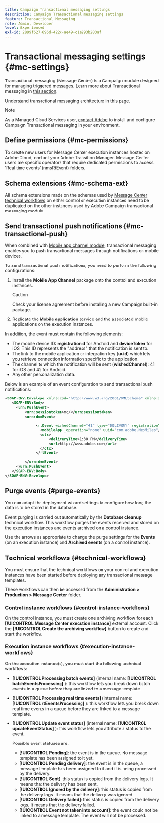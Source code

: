 ```yaml
---
title: Campaign Transactional messaging settings
description: Campaign Transactional messaging settings
feature: Transactional Messaging
role: Admin, Developer
level: Experienced
exl-id: 2899f627-696d-422c-ae49-c1e293b283af
---
```

# Transactional messaging settings {#mc-settings}

Transactional messaging (Message Center) is a Campaign module designed for managing triggered messages. Learn more about Transactional messaging in [this section](../send/transactional.md).

Understand transactional messaging architecture in [this page](../architecture/architecture.md#transac-msg-archi).


>[!NOTE]
>
>As a Managed Cloud Services user, [contact Adobe](../start/campaign-faq.md#support) to install and configure Campaign Transactional messaging in your environment.

## Define permissions {#mc-permissions}

To create new users for Message Center execution instances hosted on Adobe Cloud, contact your Adobe Transition Manager. Message Center users are specific operators that require dedicated permissions to access 'Real time events' (nmsRtEvent) folders.

## Schema extensions  {#mc-schema-ext}

All schema extensions made on the schemas used by [Message Center technical workflows](#technical-workflows) on either control or execution instances need to be duplicated on the other instances used by Adobe Campaign transactional messaging module.

## Send transactional push notifications {#mc-transactional-push}

When combined with [Mobile app channel module](../send/push.md), transactional messaging enables you to push transactional messages through notifications on mobile devices.

To send transactional push notifications, you need to perform the following configurations:

1. Install the **Mobile App Channel** package onto the control and execution instances.

    >[!CAUTION]
    >
    >Check your license agreement before installing a new Campaign built-in package.

1. Replicate the **Mobile application** service and the associated mobile applications on the execution instances.

In addition, the event must contain the following elements:

* The mobile device ID: **registrationId** for Android and **deviceToken** for iOS. This ID represents the "address" that the notification is sent to.
* The link to the mobile application or integration key (**uuid**) which lets you retrieve connection information specific to the application.
* The channel to which the notification will be sent (**wishedChannel**): 41 for iOS and 42 for Android.
* Any other personalization data.

Below is an example of an event configuration to send transactional push notifications:

```xml
<SOAP-ENV:Envelope xmlns:xsd="http://www.w3.org/2001/XMLSchema" xmlns:xsi="http://www.w3.org/2001/XMLSchema-instance" xmlns:SOAP-ENV="http://schemas.xmlsoap.org/soap/envelope/">
   <SOAP-ENV:Body>
     <urn:PushEvent>
         <urn:sessiontoken>mc/</urn:sessiontoken>
         <urn:domEvent>

              <rtEvent wishedChannel="41" type="DELIVERY" registrationToken="2cefnefzef758398493srefzefkzq483974">
                <mobileApp _operation="none" uuid="com.adobe.NeoMiles"/>
                <ctx>
                    <deliveryTime>1:30 PM</deliveryTime>
                    <url>http://www.adobe.com</url>
                </ctx>
              </rtEvent>

         </urn:domEvent>
     </urn:PushEvent>           
   </SOAP-ENV:Body>
</SOAP-ENV:Envelope>
```

## Purge events {#purge-events}

You can adapt the deployment wizard settings to configure how long the data is to be stored in the database.

Event purging is carried out automatically by the **Database cleanup** technical workflow. This workflow purges the events received and stored on the execution instances and events archived on a control instance.

Use the arrows as appropriate to change the purge settings for the **Events** (on an execution instance) and **Archived events** (on a control instance).


## Technical workflows {#technical-workflows}

You must ensure that the technical workflows on your control and execution instances have been started before deploying any transactional message templates.

These workflows can then be accessed from the **Administration > Production > Message Center** folder. 

### Control instance workflows {#control-instance-workflows}

On the control instance, you must create one archiving workflow for each **[!UICONTROL Message Center execution instance]** external account. Click the **[!UICONTROL Create the archiving workflow]** button to create and start the workflow.

### Execution instance workflows {#execution-instance-workflows}

On the execution instance(s), you must start the following technical workflows:

* **[!UICONTROL Processing batch events]** (internal name: **[!UICONTROL batchEventsProcessing]** ): this workflow lets you break down batch events in a queue before they are linked to a message template.
* **[!UICONTROL Processing real time events]** (internal name: **[!UICONTROL rtEventsProcessing]** ): this workflow lets you break down real time events in a queue before they are linked to a message template.
* **[!UICONTROL Update event status]** (internal name: **[!UICONTROL updateEventStatus]** ): this workflow lets you attribute a status to the event.

  Possible event statuses are:

    * **[!UICONTROL Pending]**: the event is in the queue. No message template has been assigned to it yet.
    * **[!UICONTROL Pending delivery]**: the event is in the queue, a message template has been assigned to it and it is being processed by the delivery.
    * **[!UICONTROL Sent]**: this status is copied from the delivery logs. It means that the delivery has been sent.
    * **[!UICONTROL Ignored by the delivery]**: this status is copied from the delivery logs. It means that the delivery was ignored.
    * **[!UICONTROL Delivery failed]**: this status is copied from the delivery logs. It means that the delivery failed.
    * **[!UICONTROL Event not taken into account]**: the event could not be linked to a message template. The event will not be processed.
